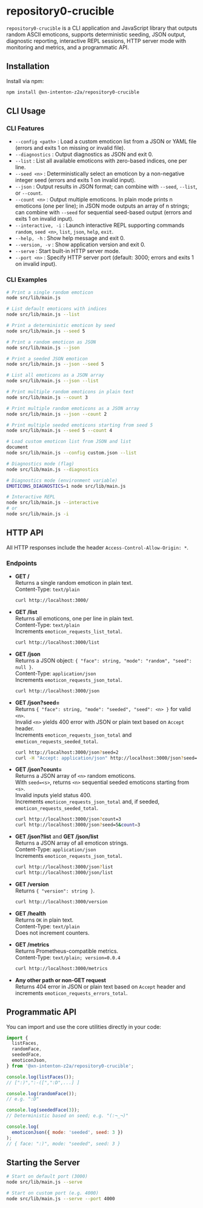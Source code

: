 # repository0-crucible

`repository0-crucible` is a CLI application and JavaScript library that outputs random ASCII emoticons, supports deterministic seeding, JSON output, diagnostic reporting, interactive REPL sessions, HTTP server mode with monitoring and metrics, and a programmatic API.

## Installation

Install via npm:

```bash
npm install @xn-intenton-z2a/repository0-crucible
```

## CLI Usage

### CLI Features

- `--config <path>`    : Load a custom emoticon list from a JSON or YAML file (errors and exits 1 on missing or invalid file).
- `--diagnostics`      : Output diagnostics as JSON and exit 0.
- `--list`             : List all available emoticons with zero-based indices, one per line.
- `--seed <n>`         : Deterministically select an emoticon by a non-negative integer seed (errors and exits 1 on invalid input).
- `--json`             : Output results in JSON format; can combine with `--seed`, `--list`, or `--count`.
- `--count <n>`        : Output multiple emoticons. In plain mode prints n emoticons (one per line); in JSON mode outputs an array of n strings; can combine with `--seed` for sequential seed-based output (errors and exits 1 on invalid input).
- `--interactive, -i`  : Launch interactive REPL supporting commands `random`, `seed <n>`, `list`, `json`, `help`, `exit`.
- `--help, -h`         : Show help message and exit 0.
- `--version, -v`      : Show application version and exit 0.
- `--serve`            : Start built-in HTTP server mode.
- `--port <n>`         : Specify HTTP server port (default: 3000; errors and exits 1 on invalid input).

### CLI Examples

```bash
# Print a single random emoticon
node src/lib/main.js

# List default emoticons with indices
node src/lib/main.js --list

# Print a deterministic emoticon by seed
node src/lib/main.js --seed 5

# Print a random emoticon as JSON
node src/lib/main.js --json

# Print a seeded JSON emoticon
node src/lib/main.js --json --seed 5

# List all emoticons as a JSON array
node src/lib/main.js --json --list

# Print multiple random emoticons in plain text
node src/lib/main.js --count 3

# Print multiple random emoticons as a JSON array
node src/lib/main.js --json --count 2

# Print multiple seeded emoticons starting from seed 5
node src/lib/main.js --seed 5 --count 4

# Load custom emoticon list from JSON and list
document
node src/lib/main.js --config custom.json --list

# Diagnostics mode (flag)
node src/lib/main.js --diagnostics

# Diagnostics mode (environment variable)
EMOTICONS_DIAGNOSTICS=1 node src/lib/main.js

# Interactive REPL
node src/lib/main.js --interactive
# or
node src/lib/main.js -i
```

## HTTP API

All HTTP responses include the header `Access-Control-Allow-Origin: *`.

### Endpoints

- **GET /**  
  Returns a single random emoticon in plain text.  
  Content-Type: `text/plain`  
  ```bash
  curl http://localhost:3000/
  ```

- **GET /list**  
  Returns all emoticons, one per line in plain text.  
  Content-Type: `text/plain`  
  Increments `emoticon_requests_list_total`.  
  ```bash
  curl http://localhost:3000/list
  ```

- **GET /json**  
  Returns a JSON object: `{ "face": string, "mode": "random", "seed": null }`.  
  Content-Type: `application/json`  
  Increments `emoticon_requests_json_total`.  
  ```bash
  curl http://localhost:3000/json
  ```

- **GET /json?seed=<n>**  
  Returns `{ "face": string, "mode": "seeded", "seed": <n> }` for valid `<n>`.  
  Invalid `<n>` yields 400 error with JSON or plain text based on `Accept` header.  
  Increments `emoticon_requests_json_total` and `emoticon_requests_seeded_total`.  
  ```bash
  curl http://localhost:3000/json?seed=2
  curl -H "Accept: application/json" http://localhost:3000/json?seed=abc
  ```

- **GET /json?count=<n>**  
  Returns a JSON array of `<n>` random emoticons.  
  With `seed=<s>`, returns `<n>` sequential seeded emoticons starting from `<s>`.  
  Invalid inputs yield status 400.  
  Increments `emoticon_requests_json_total` and, if seeded, `emoticon_requests_seeded_total`.  
  ```bash
  curl http://localhost:3000/json?count=3
  curl http://localhost:3000/json?seed=5&count=3
  ```

- **GET /json?list** and **GET /json/list**  
  Returns a JSON array of all emoticon strings.  
  Content-Type: `application/json`  
  Increments `emoticon_requests_json_total`.  
  ```bash
  curl http://localhost:3000/json?list
  curl http://localhost:3000/json/list
  ```

- **GET /version**  
  Returns `{ "version": string }`.  
  ```bash
  curl http://localhost:3000/version
  ```

- **GET /health**  
  Returns `OK` in plain text.  
  Content-Type: `text/plain`  
  Does not increment counters.

- **GET /metrics**  
  Returns Prometheus-compatible metrics.  
  Content-Type: `text/plain; version=0.0.4`  
  ```bash
  curl http://localhost:3000/metrics
  ```

- **Any other path or non-GET request**  
  Returns 404 error in JSON or plain text based on `Accept` header and increments `emoticon_requests_errors_total`.

## Programmatic API

You can import and use the core utilities directly in your code:

```js
import {
  listFaces,
  randomFace,
  seededFace,
  emoticonJson,
} from '@xn-intenton-z2a/repository0-crucible';

console.log(listFaces());
// [":)",":-([",":D",...] ]

console.log(randomFace());
// e.g. ":D"

console.log(seededFace(3));
// Deterministic based on seed; e.g. "(:¬_¬)"

console.log(
  emoticonJson({ mode: 'seeded', seed: 3 })
);
// { face: ":)", mode: "seeded", seed: 3 }
```

## Starting the Server

```bash
# Start on default port (3000)
node src/lib/main.js --serve

# Start on custom port (e.g. 4000)
node src/lib/main.js --serve --port 4000
```
